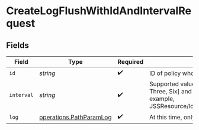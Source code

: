 # CreateLogFlushWithIdAndIntervalRequest


## Fields

| Field                                                                                                                                                                      | Type                                                                                                                                                                       | Required                                                                                                                                                                   | Description                                                                                                                                                                |
| -------------------------------------------------------------------------------------------------------------------------------------------------------------------------- | -------------------------------------------------------------------------------------------------------------------------------------------------------------------------- | -------------------------------------------------------------------------------------------------------------------------------------------------------------------------- | -------------------------------------------------------------------------------------------------------------------------------------------------------------------------- |
| `id`                                                                                                                                                                       | *string*                                                                                                                                                                   | :heavy_check_mark:                                                                                                                                                         | ID of policy whose log will be flushed                                                                                                                                     |
| `interval`                                                                                                                                                                 | *string*                                                                                                                                                                   | :heavy_check_mark:                                                                                                                                                         | Supported values are a combination of [Zero, One, Two, Three, Six] and [Days, Weeks, Months, Years]. For example, JSSResource/logflush/policies/id/1/interval/Three+Months |
| `log`                                                                                                                                                                      | [operations.PathParamLog](../../../sdk/models/operations/pathparamlog.md)                                                                                                  | :heavy_check_mark:                                                                                                                                                         | At this time, only 'policy' logs are supported                                                                                                                             |